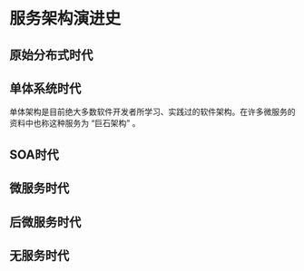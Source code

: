 # 服务架构演进史

## 原始分布式时代

## 单体系统时代

单体架构是目前绝大多数软件开发者所学习、实践过的软件架构。在许多微服务的资料中也称这种服务为 “巨石架构” 。

## SOA时代

## 微服务时代

## 后微服务时代

## 无服务时代
